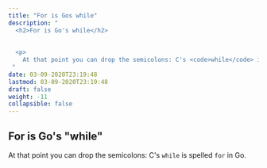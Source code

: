 ```yaml
---
title: "For is Gos while"
description: "
  <h2>For is Go's while</h2>
  
  
  <p>
    At that point you can drop the semicolons: C's <code>while</code> is spelled <code>for</code> in Go.
 "
date: 03-09-2020T23:19:48
lastmod: 03-09-2020T23:19:48
draft: false
weight: -11
collapsible: false
---
```


  <h2>For is Go's "while"</h2>
  
  
  <p>
    At that point you can drop the semicolons: C's <code>while</code> is spelled <code>for</code> in Go.
  </p>
  

	
		
	


                                                